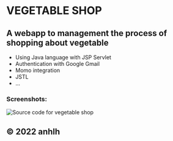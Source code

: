 # VEGETABLE SHOP

## A webapp to management the process of shopping about vegetable
* Using Java language with JSP Servlet
* Authentication with Google Gmail
* Momo integration
* JSTL
* ...

### Screenshots: 
![Source code for vegetable shop](https://github.com/learning2html/vegetable-shop/blob/main/screenshot/shopvegetable.png)

## © 2022 anhlh 

